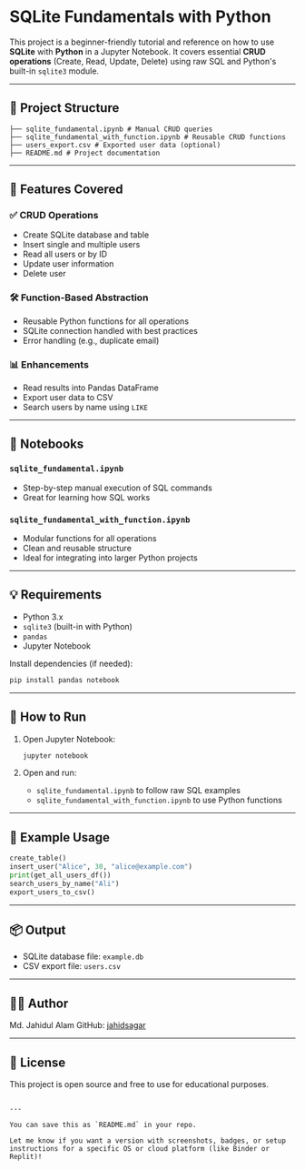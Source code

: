 # SQLite Fundamentals with Python

This project is a beginner-friendly tutorial and reference on how to use **SQLite** with **Python** in a Jupyter Notebook. It covers essential **CRUD operations** (Create, Read, Update, Delete) using raw SQL and Python's built-in `sqlite3` module.

---

## 📂 Project Structure
```text
├── sqlite_fundamental.ipynb # Manual CRUD queries
├── sqlite_fundamental_with_function.ipynb # Reusable CRUD functions
├── users_export.csv # Exported user data (optional)
├── README.md # Project documentation
```


---

## 🚀 Features Covered

### ✅ CRUD Operations

- Create SQLite database and table
- Insert single and multiple users
- Read all users or by ID
- Update user information
- Delete user

### 🛠️ Function-Based Abstraction

- Reusable Python functions for all operations
- SQLite connection handled with best practices
- Error handling (e.g., duplicate email)

### 📊 Enhancements

- Read results into Pandas DataFrame
- Export user data to CSV
- Search users by name using `LIKE`

---

## 📒 Notebooks

### `sqlite_fundamental.ipynb`

- Step-by-step manual execution of SQL commands
- Great for learning how SQL works

### `sqlite_fundamental_with_function.ipynb`

- Modular functions for all operations
- Clean and reusable structure
- Ideal for integrating into larger Python projects

---

## 💡 Requirements

- Python 3.x
- `sqlite3` (built-in with Python)
- `pandas`
- Jupyter Notebook

Install dependencies (if needed):

```bash
pip install pandas notebook
```
---

## 🏁 How to Run

1. Open Jupyter Notebook:

   ```bash
   jupyter notebook
   ```

2. Open and run:

   * `sqlite_fundamental.ipynb` to follow raw SQL examples
   * `sqlite_fundamental_with_function.ipynb` to use Python functions

---

## 📝 Example Usage

```python
create_table()
insert_user("Alice", 30, "alice@example.com")
print(get_all_users_df())
search_users_by_name("Ali")
export_users_to_csv()
```

---

## 📦 Output

* SQLite database file: `example.db`
* CSV export file: `users.csv`

---

## 🧑‍💻 Author

Md. Jahidul Alam
GitHub: [jahidsagar](https://github.com/jahidsagar)

---

## 📜 License

This project is open source and free to use for educational purposes.

```

---

You can save this as `README.md` in your repo.

Let me know if you want a version with screenshots, badges, or setup instructions for a specific OS or cloud platform (like Binder or Replit)!
```
